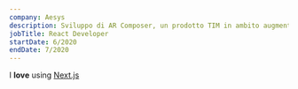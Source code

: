 ```yaml
---
company: Aesys
description: Sviluppo di AR Composer, un prodotto TIM in ambito augmented reality e virtual reality
jobTitle: React Developer
startDate: 6/2020
endDate: 7/2020
---
```


I **love** using [Next.js](https://nextjs.org/)
